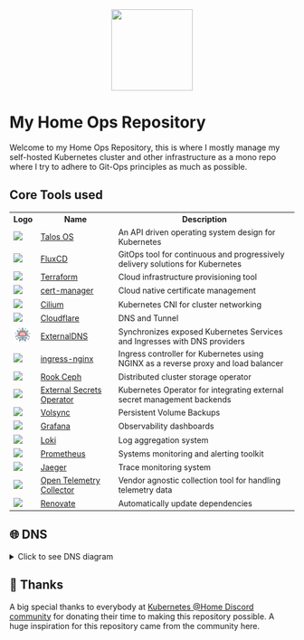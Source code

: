 <div align="center">

<img src="https://github.com/sillock1/home-ops/assets/26411663/dff5e9bb-5c40-4e46-9c36-57f5cefca98c" align="center" width="144px" height="144px"/>

</div>

# My Home Ops Repository

Welcome to my Home Ops Repository, this is where I mostly manage my self-hosted Kubernetes cluster and other infrastructure as a mono repo where I try to adhere to Git-Ops principles as much as possible.

## Core Tools used

<table>
    <tr>
        <th>Logo</th>
        <th>Name</th>
        <th>Description</th>
    </tr>
    <tr>
        <td><img width="32" src="https://avatars.githubusercontent.com/u/13804887"></td>
        <td><a href="https://www.talos.dev">Talos OS</a></td>
        <td>An API driven operating system design for Kubernetes</td>
    </tr>
    <tr>
        <td><img width="32" src="https://avatars.githubusercontent.com/u/52158677?s=280&v=4"></td>
        <td><a href="https://fluxcd.io/">FluxCD</a></td>
        <td>GitOps tool for continuous and progressively delivery solutions for Kubernetes</td>
    </tr>
    <tr>
        <td><img width="32" src="https://www.datocms-assets.com/2885/1620155117-brandhcterraformverticalcolorwhite.svg"></td>
        <td><a href="https://www.terraform.io/">Terraform</a></td>
        <td>Cloud infrastructure provisioning tool</td>
    </tr>
    <tr>
        <td><img width="32" src="https://github.com/jetstack/cert-manager/raw/master/logo/logo.png"></td>
        <td><a href="https://cert-manager.io">cert-manager</a></td>
        <td>Cloud native certificate management</td>
    </tr>
    <tr>
        <td><img width="32" src="https://landscape.netlify.app/logos/cilium.svg"></td>
        <td><a href="https://cilium.io">Cilium</a></td>
        <td>Kubernetes CNI for cluster networking</td>
    </tr>
    <tr>
        <td><img width="32" src="https://upload.wikimedia.org/wikipedia/commons/thumb/9/94/Cloudflare_Logo.png/480px-Cloudflare_Logo.png"></td>
        <td><a href="https://www.cloudflare.com">Cloudflare</a></td>
        <td>DNS and Tunnel</td>
    </tr>
    <tr>
        <td><img width="32" src="https://github.com/kubernetes-sigs/external-dns/raw/master/docs/img/external-dns.png"></td>
        <td><a href="https://github.com/kubernetes-sigs/external-dns">ExternalDNS</a></td>
        <td>Synchronizes exposed Kubernetes Services and Ingresses with DNS providers</td>
    </tr>
    <tr>
        <td><img width="32" src="https://avatars.githubusercontent.com/u/13629408?s=48&v=4"></td>
        <td><a href="https://github.com/kubernetes/ingress-nginx">ingress-nginx</a></td>
        <td>Ingress controller for Kubernetes using NGINX as a reverse proxy and load balancer</td>
    </tr>
    <tr>
        <td><img width="32" src="https://landscape.netlify.app/logos/rook.svg"></td>
        <td><a href="https://rook.io/">Rook Ceph</a></td>
        <td>Distributed cluster storage operator</td>
    </tr>
    <tr>
        <td><img width="32" src="https://avatars.githubusercontent.com/u/68335991?s=200&v=4"></td>
        <td><a href="https://external-secrets.io">External Secrets Operator</a></td>
        <td>Kubernetes Operator for integrating external secret management backends</td>
    </tr>
    <tr>
        <td><img width="32" src="https://avatars.githubusercontent.com/u/47803932?s=200&v=4"></td>
        <td><a href="https://github.com/backube/volsync">Volsync</a></td>
        <td>Persistent Volume Backups</td>
    </tr>
    <tr>
        <td><img width="32" src="https://grafana.com/static/img/menu/grafana2.svg"></td>
        <td><a href="https://grafana.com">Grafana</a></td>
        <td>Observability dashboards</td>
    </tr>
    <tr>
        <td><img width="32" src="https://grafana.com/static/img/logos/logo-loki.svg"></td>
        <td><a href="https://grafana.com/oss/loki">Loki</a></td>
        <td>Log aggregation system</td>
    </tr>
    <tr>
        <td><img width="32" src="https://avatars.githubusercontent.com/u/3380462?s=200&v=4"></td>
        <td><a href="https://prometheus.io">Prometheus</a></td>
        <td>Systems monitoring and alerting toolkit</td>
    </tr>
    <tr>
        <td><img width="32" src="https://www.jaegertracing.io/img/jaeger-icon-color.png"></td>
        <td><a href="https://www.jaegertracing.io/">Jaeger</a></td>
        <td>Trace monitoring system</td>
    </tr>
    <tr>
        <td><img width="32" src="https://avatars.githubusercontent.com/u/49998002?s=48&v=4"></td>
        <td><a href="https://opentelemetry.io/docs/collector/">Open Telemetry Collector</a></td>
        <td>Vendor agnostic collection tool for handling telemetry data</td>
    </tr>
    <tr>
        <td><img width="32" src="https://docs.renovatebot.com/assets/images/logo.png"></td>
        <td><a href="https://www.whitesourcesoftware.com/free-developer-tools/renovate">Renovate</a></td>
        <td>Automatically update dependencies</td>
    </tr>
</table>

## 🌐 DNS

<details>
  <summary>Click to see DNS diagram</summary>

  <img src="https://github.com/sillock1/home-ops/assets/26411663/6885f828-3477-4abc-9ced-281f6d0934b7" align="center" alt="dns"/>
</details>

## 🤝 Thanks

A big special thanks to everybody at [Kubernetes @Home Discord community](https://discord.gg/k8s-at-home) for donating their time to making this repository possible. A huge inspiration for this repository came from the community here.
